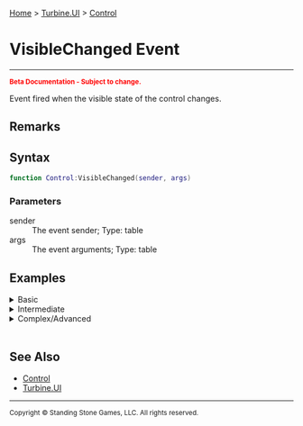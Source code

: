 <a href="index">Home</a> > <a href="turbine.ui">Turbine.UI</a> > <a href="turbine.ui.control">Control</a>

<h1>VisibleChanged Event</h1>
<hr/>
<sub style="color:red; font-weight:bold">Beta Documentation - Subject to change.</sub>

Event fired when the visible state of the control changes.

## Remarks


## Syntax 
```lua
function Control:VisibleChanged(sender, args)
```

### Parameters
<dl>
<dt>sender</dt>
<dd>The event sender; Type: table</dd>
<dt>args</dt>
<dd>The event arguments; Type: table</dd>
</dl>

## Examples
<details><summary>Basic</summary>

** Coming Soon **
```lua
```

</details>

<details><summary>Intermediate</summary>

** Coming Soon **
```lua
```

</details>

<details><summary>Complex/Advanced</summary>

** Coming Soon **
```lua
```

</details>
<br/>

## See Also
* <a href="turbine.ui.control">Control</a>
* <a href="turbine.ui">Turbine.UI</a>

<hr/>
<sub>Copyright &copy; Standing Stone Games, LLC.  All rights reserved.</sub>